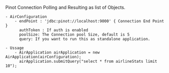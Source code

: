 Pinot Connection Polling and Resulting as list of Objects.

    - AirConfiguration
        - endPoint : 'jdbc:pinot://localhost:9000' { Connection End Point }
          authToken : If auth is enabled
          poolSize: The Connection pool Size, default is 5
          query: If you want to run this as standalone application.

    - Ussage
        - AirApplication airApplication = new AirApplication(airConfiguration);
          airApplication.submitQuery("select * from airlineStats limit 10");